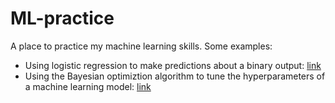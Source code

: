 # ML-practice
 A place to practice my machine learning skills. Some examples:

- Using logistic regression to make predictions about a binary output: [link](https://github.com/marcoswastaken/ML-practice/blob/ddb9030c2c61e18ffe4f2043821ad0ef5cbdb591/binary-classification-example-heart-attack-prediction.ipynb)
- Using the Bayesian optimiztion algorithm to tune the hyperparameters of a machine learning model: [link](https://github.com/marcoswastaken/ML-practice/blob/ddb9030c2c61e18ffe4f2043821ad0ef5cbdb591/bayesian-hyperparameter-optimization-example-california-housing.ipynb)
